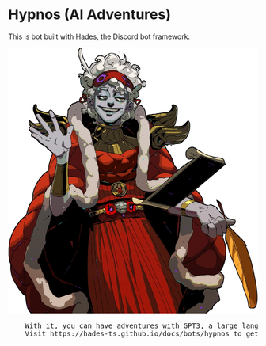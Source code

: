 # Hypnos (AI Adventures)

This is bot built with [Hades](https://github.com/hades-ts/hades), the Discord bot framework.

<p align="center">
  <img src="./hypnos.png">
</p>

<pre style="text-align: center;">
    With it, you can have adventures with GPT3, a large language model AI.
    Visit https://hades-ts.github.io/docs/bots/hypnos to get started.
</pre>